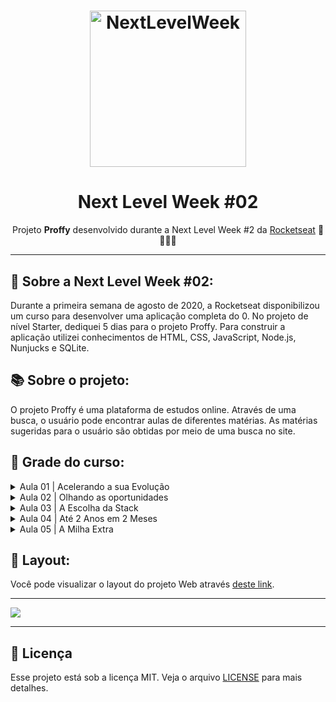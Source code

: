 <h1 align="center">
    <img alt="NextLevelWeek" title="#NextLevelWeek" src="https://i.pinimg.com/originals/ca/f5/97/caf597cd6bd9d6c72b41324d1de39b30.png" width="250px" />
</h1>
<h1 align="center">Next Level Week #02</h1>
<p align="center">Projeto <strong>Proffy</strong> desenvolvido durante a Next Level Week #2 da <a href="https://rocketseat.com.br">Rocketseat</a> 🚀👩🏽‍🚀</p>
<p align="center">
<a href="https://rocketseat.com.br"></a>

---

## 🚀 Sobre a Next Level Week #02: 

Durante a primeira semana de agosto de 2020, a Rocketseat disponibilizou um curso para desenvolver uma aplicação completa do 0. No projeto de nível Starter, dediquei 5 dias para o projeto Proffy. Para construir a aplicação utilizei conhecimentos de HTML, CSS, JavaScript, Node.js, Nunjucks e SQLite.

## 📚 Sobre o projeto:

O projeto Proffy é uma plataforma de estudos online. Através de uma busca, o usuário pode encontrar aulas de diferentes matérias. As matérias sugeridas para o usuário são obtidas por meio de uma busca no site.


## 📇 Grade do curso:

<details>
  <summary>Aula 01 | Acelerando a sua Evolução </summary>

- Nessa primeira aula do NLW #2, você vai conhecer o método que vai acelerar a sua evolução em direção aos seus maiores objetivos como programador. Entraremos em detalhes, conhecendo cada pilar desse método e como você pode utiliza-lo para ir direto ao ponto, na direção certa.

</details>

<details>
  <summary>Aula 02 | Olhando as oportunidades </summary>

- No segundo dia do NLW #2, você vai descobrir como acessar as melhores
  oportunidades no mercado, que na maioria das vezes não são divulgadas.

</details>

<details>
  <summary>Aula 03 | A Escolha da Stack </summary>

- Qual a melhor tecnologia? É sobre isso que vamos falar no terceiro dia do NLW #2. Vamos apresentar os critérios de avaliação para decidir quais tecnologias fazem sentido para você, dado o seu momento atual, o seu contexto e os seus objetivos. Além disso, você entender por qual razão utilizamos a nossa stack e como ela pode multiplicar as oportunidades de uma forma enxuta sem perder o foco.

</details>

<details>
  <summary>Aula 04 | Até 2 Anos em 2 Meses </summary>

- O que você acha de evoluir em 2 meses o que muitos devs levam 2 anos? No quarto dia do NLW #2, vamos entender o problema que desacelera a evolução de muitos devs e as principais dificuldades que atrapalham a evolução. Você vai ver como evitar esses problemas e acelerar na direção certa.

</details>

<details>
  <summary>Aula 05 | A Milha Extra </summary>

- Na quinta e última aula do NLW #2, vamos mostrar como você pode ir além e se destacar, andando aquela milha extra. Vamos dar alguns sugestões práticas de como você pode fazer isso e aumentar incrivelmente os seus resultados.

</details>

</p>


## 🔖 Layout:

Você pode visualizar o layout do projeto Web através [deste link](https://www.figma.com/file/GHGS126t7WYjnPZdRKChJF/Proffy-Web).

---

<img src="https://i.pinimg.com/originals/cc/bc/66/ccbc662de5b97e5138d12b51890499cd.png" align="center"></img>

---

## :memo: Licença

Esse projeto está sob a licença MIT. Veja o arquivo [LICENSE](LICENSE.md) para mais detalhes.
